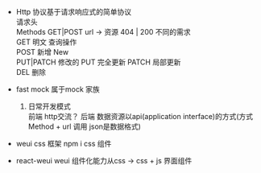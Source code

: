 - Http 协议基于请求响应式的简单协议      
    请求头      
    Methods GET|POST url -> 资源   404 | 200
    不同的需求       
    GET 明文  查询操作             
    POST  新增  New     
    PUT|PATCH  修改的 PUT 完全更新  PATCH 局部更新           
    DEL  删除

- fast mock 属于mock 家族       
    1. 日常开发模式        
        前端  http交流？  后端  数据资源以api(application interface)的方式(方式 Method + url 调用  json是数据格式)     

- weui css 框架  npm i   css 组件
- react-weui  weui 组件化能力从css -> css + js 界面组件